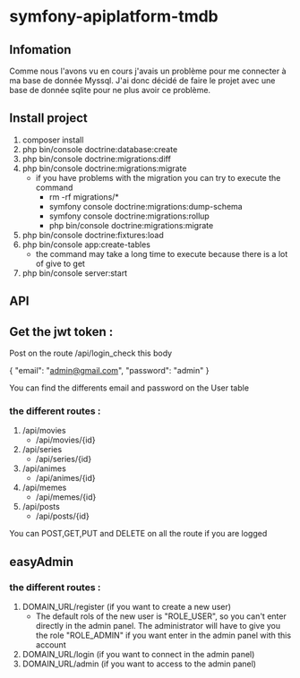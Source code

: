 # symfony-apiplatform-tmdb


## Infomation
Comme nous l'avons vu en cours j'avais un problème pour me connecter à ma base de donnée Myssql. J'ai donc décidé de faire le projet avec une base de donnée sqlite pour ne plus avoir ce problème.

## Install project

1. composer install
2. php bin/console doctrine:database:create
3. php bin/console doctrine:migrations:diff
3. php bin/console doctrine:migrations:migrate
    * if you have problems with the migration you can try to execute the command
        * rm -rf migrations/*
        * symfony console doctrine:migrations:dump-schema
        * symfony console doctrine:migrations:rollup
        * php bin/console doctrine:migrations:migrate
4. php bin/console doctrine:fixtures:load
5. php bin/console app:create-tables
    * the command may take a long time to execute because there is a lot of give to get
6. php bin/console server:start

## API

## Get the jwt token :

Post on the route /api/login_check this body

{
    "email": "admin@gmail.com",
    "password": "admin"
}

You can find the differents email and password on the User table

### the different routes :

1. /api/movies
    * /api/movies/{id}
3. /api/series
    * /api/series/{id}
5. /api/animes
    * /api/animes/{id}
7. /api/memes
    * /api/memes/{id}
9. /api/posts
    * /api/posts/{id}

You can POST,GET,PUT and DELETE on all the route if you are logged


## easyAdmin

### the different routes :

1. DOMAIN_URL/register (if you want to create a new user)
    * The default rols of the new user is "ROLE_USER", so you can't enter directly in the admin panel. The administrator will have to give you the role "ROLE_ADMIN" if you want enter in the admin panel with this account
2. DOMAIN_URL/login   (if you want to connect in the admin panel)
3. DOMAIN_URL/admin   (if you want to access to the admin panel)




